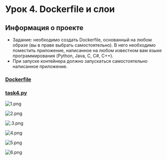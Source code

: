 # Урок 4. Dockerfile и слои
## Информация о проекте
* Задание: необходимо создать Dockerfile, основанный на любом образе (вы в праве выбрать самостоятельно). В него необходимо поместить приложение, написанное на любом известном вам языке программирования (Python, Java, C, С#, C++).
* При запуске контейнера должно запускаться самостоятельно написанное приложение.

### [Dockerfile](Dockerfile)
### [task4.py](task4.py)

![1.png](..%2F..%2FDesktop%2F1.png)

![2.png](..%2F..%2FDesktop%2F2.png)

![.3.png](..%2F..%2FDesktop%2F.3.png)

![4.png](..%2F..%2FDesktop%2F4.png)

![5.png](..%2F..%2FDesktop%2F5.png)

![6.png](..%2F..%2FDesktop%2F6.png)
